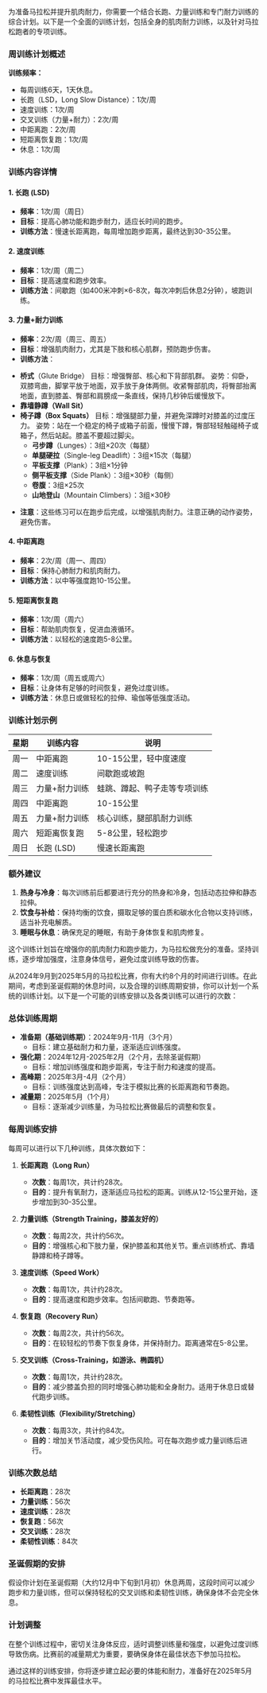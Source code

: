 为准备马拉松并提升肌肉耐力，你需要一个结合长跑、力量训练和专门耐力训练的综合计划。以下是一个全面的训练计划，包括全身的肌肉耐力训练，以及针对马拉松跑者的专项训练。

### 周训练计划概述

**训练频率：**
- 每周训练6天，1天休息。
- 长跑（LSD，Long Slow Distance）：1次/周
- 速度训练：1次/周
- 交叉训练（力量+耐力）：2次/周
- 中距离跑：2次/周
- 短距离恢复跑：1次/周
- 休息：1次/周

### 训练内容详情

#### 1. 长跑 (LSD)
- **频率**：1次/周（周日）
- **目标**：提高心肺功能和跑步耐力，适应长时间的跑步。
- **训练方法**：慢速长距离跑，每周增加跑步距离，最终达到30-35公里。

#### 2. 速度训练
- **频率**：1次/周（周二）
- **目标**：提高速度和跑步效率。
- **训练方法**：间歇跑（如400米冲刺×6-8次，每次冲刺后休息2分钟），坡跑训练。

#### 3. 力量+耐力训练
- **频率**：2次/周（周三、周五）
- **目标**：增强肌肉耐力，尤其是下肢和核心肌群，预防跑步伤害。
- **训练方法**：
*  **桥式**（Glute Bridge）
目标：增强臀部、核心和下背部肌群。
姿势：仰卧，双膝弯曲，脚掌平放于地面，双手放于身体两侧。收紧臀部肌肉，将臀部抬离地面，直到膝盖、臀部和肩膀成一条直线，保持几秒钟后缓慢放下。
* **靠墙静蹲（Wall Sit）**
* **椅子蹲（Box Squats）**
目标：增强腿部力量，并避免深蹲时对膝盖的过度压力。
姿势：站在一个稳定的椅子或箱子前面，慢慢下蹲，臀部轻轻触碰椅子或箱子，然后站起。膝盖不要超过脚尖。
  - **弓步蹲**（Lunges）：3组×20次（每腿）
  - **单腿硬拉**（Single-leg Deadlift）：3组×15次（每腿）
  - **平板支撑**（Plank）：3组×1分钟
  - **侧平板支撑**（Side Plank）：3组×30秒（每侧）
  - **卷腹**：3组×25次
  - **山地登山**（Mountain Climbers）：3组×30秒

- **注意**：这些练习可以在跑步后完成，以增强肌肉耐力。注意正确的动作姿势，避免伤害。

#### 4. 中距离跑
- **频率**：2次/周（周一、周四）
- **目标**：保持心肺耐力和肌肉耐力。
- **训练方法**：以中等强度跑10-15公里。

#### 5. 短距离恢复跑
- **频率**：1次/周（周六）
- **目标**：帮助肌肉恢复，促进血液循环。
- **训练方法**：以轻松的速度跑5-8公里。

#### 6. 休息与恢复
- **频率**：1次/周（周五或周六）
- **目标**：让身体有足够的时间恢复，避免过度训练。
- **训练方法**：休息日或做轻松的拉伸、瑜伽等低强度活动。

### 训练计划示例

| 星期    | 训练内容         | 说明                          |
| ------- | --------------- | ----------------------------- |
| 周一    | 中距离跑         | 10-15公里，轻中度速度        |
| 周二    | 速度训练         | 间歇跑或坡跑                  |
| 周三    | 力量+耐力训练     | 蛙跳、蹲起、鸭子走等专项训练  |
| 周四    | 中距离跑         | 10-15公里                    |
| 周五    | 力量+耐力训练     | 核心训练，腿部肌耐力训练      |
| 周六    | 短距离恢复跑      | 5-8公里，轻松跑步             |
| 周日    | 长跑 (LSD)       | 慢速长距离跑                  |

### 额外建议
1. **热身与冷身**：每次训练前后都要进行充分的热身和冷身，包括动态拉伸和静态拉伸。
2. **饮食与补给**：保持均衡的饮食，摄取足够的蛋白质和碳水化合物以支持训练，适当补充电解质。
3. **睡眠与休息**：确保充足的睡眠，有助于身体恢复和肌肉修复。

这个训练计划旨在增强你的肌肉耐力和跑步能力，为马拉松做充分的准备。坚持训练，逐步增加强度，注意身体信号，避免过度训练导致的伤害。

从2024年9月到2025年5月的马拉松比赛，你有大约8个月的时间进行训练。在此期间，考虑到圣诞假期的休息时间，以及合理的训练周期安排，你可以计划一个系统的训练计划。以下是一个可能的训练安排以及各类训练可以进行的次数：

### 总体训练周期
- **准备期（基础训练期）**：2024年9月-11月（3个月）
  - 目标：建立基础耐力和力量，逐渐适应训练强度。
- **强化期**：2024年12月-2025年2月（2个月，去除圣诞假期）
  - 目标：增加训练强度和跑步距离，专注于耐力和速度的提高。
- **高峰期**：2025年3月-4月（2个月）
  - 目标：训练强度达到高峰，专注于模拟比赛的长距离跑和节奏跑。
- **减量期**：2025年5月（1个月）
  - 目标：逐渐减少训练量，为马拉松比赛做最后的调整和恢复。

### 每周训练安排
每周可以进行以下几种训练，具体次数如下：

1. **长距离跑（Long Run）**
   - **次数**：每周1次，共计约28次。
   - **目的**：提升有氧耐力，逐渐适应马拉松的距离。训练从12-15公里开始，逐步增加到30-35公里。

2. **力量训练（Strength Training，膝盖友好的）**
   - **次数**：每周2次，共计约56次。
   - **目的**：增强核心和下肢力量，保护膝盖和其他关节。重点训练桥式、靠墙静蹲和椅子蹲等。

3. **速度训练（Speed Work）**
   - **次数**：每周1次，共计约28次。
   - **目的**：提高速度和跑步效率。包括间歇跑、节奏跑等。

4. **恢复跑（Recovery Run）**
   - **次数**：每周2次，共计约56次。
   - **目的**：在较轻松的节奏下恢复身体，并保持耐力。距离通常在5-8公里。

5. **交叉训练（Cross-Training，如游泳、椭圆机）**
   - **次数**：每周1次，共计约28次。
   - **目的**：减少膝盖负担的同时增强心肺功能和全身耐力。适用于休息日或替代跑步训练。

6. **柔韧性训练（Flexibility/Stretching）**
   - **次数**：每周3次，共计约84次。
   - **目的**：增加关节活动度，减少受伤风险。可在每次跑步或力量训练后进行。

### 训练次数总结
- **长距离跑**：28次
- **力量训练**：56次
- **速度训练**：28次
- **恢复跑**：56次
- **交叉训练**：28次
- **柔韧性训练**：84次

### 圣诞假期的安排
假设你计划在圣诞假期（大约12月中下旬到1月初）休息两周，这段时间可以减少跑步和力量训练，但可以保持轻松的交叉训练和柔韧性训练，确保身体不会完全休息。

### 计划调整
在整个训练过程中，密切关注身体反应，适时调整训练量和强度，以避免过度训练导致伤病。比赛前的减量期尤为重要，要确保身体在最佳状态下参加马拉松。

通过这样的训练安排，你将逐步建立起必要的体能和耐力，准备好在2025年5月的马拉松比赛中发挥最佳水平。